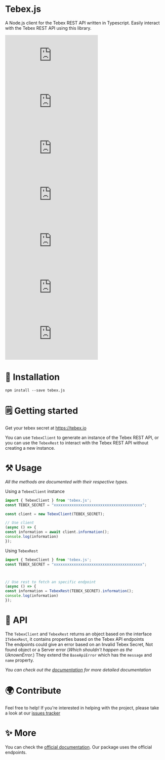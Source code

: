 # Tebex.js

A Node.js client for the Tebex REST API written in Typescript. Easily interact with the Tebex REST API using this library.


![npm](https://img.shields.io/npm/v/tebex.js)
![GitHub Repo stars](https://img.shields.io/github/stars/PineAppleGrits/tebex.js)
![npm bundle size](https://img.shields.io/bundlephobia/min/tebex.js)
![GitHub code size in bytes](https://img.shields.io/github/languages/code-size/PineAppleGrits/tebex.js)
![GitHub commit activity (branch)](https://img.shields.io/github/commit-activity/w/PineAppleGrits/tebex.js)
![GitHub issues](https://img.shields.io/github/issues/PineAppleGrits/tebex.js)
![GitHub top language](https://img.shields.io/github/languages/top/PineAppleGrits/tebex.js)
# 🚀 Installation
```
npm install --save tebex.js
```

# 🗒️ Getting started

Get your tebex secret at https://tebex.io

You can use `TebexClient` to generate an instance of the Tebex REST API, or you can use the `TebexRest` to interact with the Tebex REST API without creating a new instance.

# ⚒️ Usage

_All the methods are documented with their respective types._

Using a `TebexClient` instance

```js
import { TebexClient } from 'tebex.js';
const TEBEX_SECRET = "xxxxxxxxxxxxxxxxxxxxxxxxxxxxxxxxxxxxxxxx";

const client = new TebexClient(TEBEX_SECRET);

// Use client
(async () => {
const information = await client.information();
console.log(information)
});

```

Using `TebexRest`

```js
import { TebexClient } from 'tebex.js';
const TEBEX_SECRET = "xxxxxxxxxxxxxxxxxxxxxxxxxxxxxxxxxxxxxxxx";



// Use rest to fetch an specific endpoint
(async () => {
const information = TebexRest(TEBEX_SECRET).information();
console.log(information)
});

```

# 🤖 API

The `TebexClient` and `TebexRest` returns an object based on the interface `ITebexRest`, it contains properties based on the Tebex API endpoints\
The endpoints could give an error based on an Invalid Tebex Secret, Not found object or a Server error (_Which shouldn't happen as the UknownError._) 
They extend the `BaseApiError` which has the `message` and `name` property.



_You can check out the [documentation](https://tebexjs.ginos.codes) for more detailed documentation_

# 🌍 Contribute

Feel free to help! If you're interested in helping with the project, please take a look at our [issues tracker](https://github.com/PineAppleGrits/tebex.js/issues)

# ✨ More

You can check the [official documentation](https://plugin.tebex.io/docs). Our package uses the official endpoints. 

